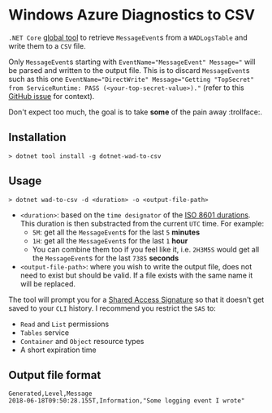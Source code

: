 # Windows Azure Diagnostics to CSV

`.NET Core` [global tool][dotnet-global-tools] to retrieve `MessageEvent`s from a `WADLogsTable` and write them to a `CSV` file.

Only `MessageEvent`s starting with `EventName="MessageEvent" Message="` will be parsed and written to the output file. This is to discard `MessageEvent`s such as this one `EventName="DirectWrite" Message="Getting "TopSecret" from ServiceRuntime: PASS (<your-top-secret-value>)."` (refer to this [GitHub issue][github-issue] for context).

Don't expect too much, the goal is to take **some** of the pain away :trollface:.

## Installation

```posh
> dotnet tool install -g dotnet-wad-to-csv
```

## Usage

```posh
> dotnet wad-to-csv -d <duration> -o <output-file-path>
```

- `<duration>`: based on the `time designator` of the [ISO 8601 durations][iso-8601-duration]. This duration is then substracted from the current `UTC` time. For example:
  - `5M`: get all the `MessageEvent`s for the last `5` **minutes**
  - `1H`: get all the `MessageEvent`s for the last `1` **hour**
  - You can combine them too if you feel like it, i.e. `2H3M5S` would get all the `MessageEvent`s for the last `7385` **seconds**
- `<output-file-path>`: where you wish to write the output file, does not need to exist but should be valid. If a file exists with the same name it will be replaced.

The tool will prompt you for a [Shared Access Signature][sas] so that it doesn't get saved to your `CLI` history. I recommend you restrict the `SAS` to:

- `Read` and `List` permissions
- `Tables` service
- `Container` and `Object` resource types
- A short expiration time

## Output file format

```csv
Generated,Level,Message
2018-06-18T09:50:28.155T,Information,"Some logging event I wrote"
```

[iso-8601-duration]: https://en.wikipedia.org/wiki/ISO_8601#Durations
[dotnet-global-tools]: https://docs.microsoft.com/en-us/dotnet/core/tools/global-tools
[sas]: https://docs.microsoft.com/en-us/azure/storage/common/storage-dotnet-shared-access-signature-part-1
[github-issue]: https://github.com/Azure/azure-sdk-for-net/issues/653
